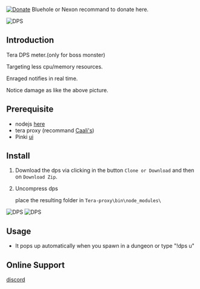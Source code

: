 [![Donate](https://img.shields.io/badge/Donate-PayPal-ff69b4.svg)](https://www.paypal.com/cgi-bin/webscr?cmd=_s-xclick&hosted_button_id=C6BU555NMQJD6)
Bluehole or Nexon recommand to donate here.

![DPS](https://preview.ibb.co/hzww8T/dps.jpg)

## Introduction

Tera DPS meter.(only for boss monster)

Targeting less cpu/memory resources.

Enraged notifies in real time.

Notice damage as like the above picture.

## Prerequisite

- nodejs  [here](https://nodejs.org/en/)
- tera proxy (recommand [Caali's](https://cdn.discordapp.com/attachments/394446642465603584/435128362294575104/tera-proxy.7z))
- Pinki [ui](https://github.com/pinkipi/ui)

## Install

1. Download the dps via clicking in the button `Clone or Download` and then on `Download Zip`.

2. Uncompress dps

   place the resulting folder in `Tera-proxy\bin\node_modules\`

![DPS](https://preview.ibb.co/k7ARa8/unknown.png)
![DPS](https://preview.ibb.co/fF9f2o/unknown2.png)

## Usage

- It pops up automatically when you spawn in a dungeon or type "!dps u"

## Online Support

[discord](https://discord.gg/XsTscwZ)
